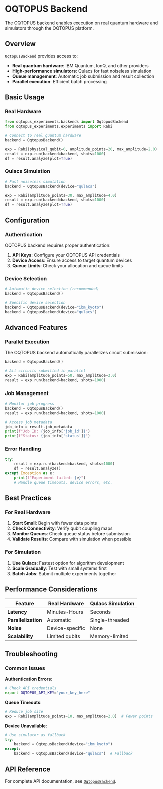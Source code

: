 # OQTOPUS Backend

The OQTOPUS backend enables execution on real quantum hardware and simulators through the OQTOPUS platform.

## Overview

`OqtopusBackend` provides access to:
- **Real quantum hardware**: IBM Quantum, IonQ, and other providers
- **High-performance simulators**: Qulacs for fast noiseless simulation
- **Queue management**: Automatic job submission and result collection
- **Parallel execution**: Efficient batch processing

## Basic Usage

### Real Hardware

```python
from oqtopus_experiments.backends import OqtopusBackend
from oqtopus_experiments.experiments import Rabi

# Connect to real quantum hardware
backend = OqtopusBackend()

exp = Rabi(physical_qubit=0, amplitude_points=20, max_amplitude=2.0)
result = exp.run(backend=backend, shots=1000)
df = result.analyze(plot=True)
```

### Qulacs Simulation

```python
# Fast noiseless simulation
backend = OqtopusBackend(device="qulacs")

exp = Rabi(amplitude_points=30, max_amplitude=4.0)
result = exp.run(backend=backend, shots=1000)
df = result.analyze(plot=True)
```

## Configuration

### Authentication

OQTOPUS backend requires proper authentication:

1. **API Keys**: Configure your OQTOPUS API credentials
2. **Device Access**: Ensure access to target quantum devices
3. **Queue Limits**: Check your allocation and queue limits

### Device Selection

```python
# Automatic device selection (recommended)
backend = OqtopusBackend()

# Specific device selection
backend = OqtopusBackend(device="ibm_kyoto")
backend = OqtopusBackend(device="qulacs")
```

## Advanced Features

### Parallel Execution

The OQTOPUS backend automatically parallelizes circuit submission:

```python
backend = OqtopusBackend()

# All circuits submitted in parallel
exp = Rabi(amplitude_points=50, max_amplitude=3.0)
result = exp.run(backend=backend, shots=1000)
```

### Job Management

```python
# Monitor job progress
backend = OqtopusBackend()
result = exp.run(backend=backend, shots=1000)

# Access job metadata
job_info = result.job_metadata
print(f"Job ID: {job_info['job_id']}")
print(f"Status: {job_info['status']}")
```

### Error Handling

```python
try:
    result = exp.run(backend=backend, shots=1000)
    df = result.analyze()
except Exception as e:
    print(f"Experiment failed: {e}")
    # Handle queue timeouts, device errors, etc.
```

## Best Practices

### For Real Hardware

1. **Start Small**: Begin with fewer data points
2. **Check Connectivity**: Verify qubit coupling maps
3. **Monitor Queues**: Check queue status before submission
4. **Validate Results**: Compare with simulation when possible

### For Simulation

1. **Use Qulacs**: Fastest option for algorithm development
2. **Scale Gradually**: Test with small systems first
3. **Batch Jobs**: Submit multiple experiments together

## Performance Considerations

| Feature | Real Hardware | Qulacs Simulation |
|---------|---------------|-------------------|
| **Latency** | Minutes-Hours | Seconds |
| **Parallelization** | Automatic | Single-threaded |
| **Noise** | Device-specific | None |
| **Scalability** | Limited qubits | Memory-limited |

## Troubleshooting

### Common Issues

**Authentication Errors**:
```bash
# Check API credentials
export OQTOPUS_API_KEY="your_key_here"
```

**Queue Timeouts**:
```python
# Reduce job size
exp = Rabi(amplitude_points=10, max_amplitude=2.0)  # Fewer points
```

**Device Unavailable**:
```python
# Use simulator as fallback
try:
    backend = OqtopusBackend(device="ibm_kyoto")
except:
    backend = OqtopusBackend(device="qulacs")  # Fallback
```

## API Reference

For complete API documentation, see [`OqtopusBackend`](../reference/oqtopus_experiments/backends/oqtopus_backend.md).